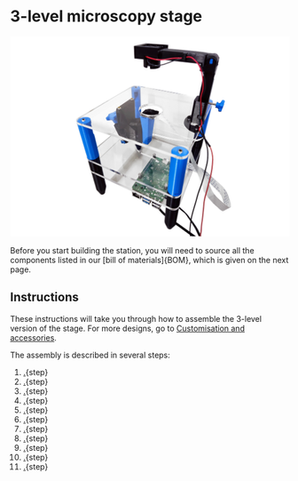 # 3-level microscopy stage

![](images/3-level-station.jpg)

Before you start building the station, you will need to source all the components listed in our [bill of materials]{BOM}, which is given on the next page.

## Instructions

These instructions will take you through how to assemble the 3-level version of the stage. For more designs, go to [Customisation and accessories](variants_accesories.md).

The assembly is described in several steps:

1. [.](printing.md){step}
1. [.](laser-cutting.md){step}
1. [.](assemble-focus-mechanism.md){step}
1. [.](basic-optics-module.md){step}
1. [.](attach-parts-to-top-plate.md){step}
1. [.](attach-parts-to-middle-plate.md){step}
1. [.](attach-parts-to-bottom-plate.md){step}
1. [.](mount-optics.md){step}
1. [.](wiring.md){step}
1. [.](illumination.md){step}
1. [.](finished.md){step}